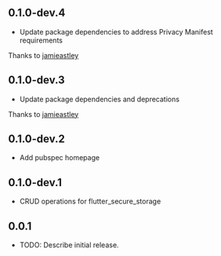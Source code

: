 ## 0.1.0-dev.4
- Update package dependencies to address Privacy Manifest requirements

Thanks to [jamieastley](https://github.com/jamieastley)

## 0.1.0-dev.3
- Update package dependencies and deprecations

Thanks to [jamieastley](https://github.com/jamieastley)

## 0.1.0-dev.2

- Add pubspec homepage

## 0.1.0-dev.1

- CRUD operations for flutter_secure_storage

## 0.0.1

* TODO: Describe initial release.
